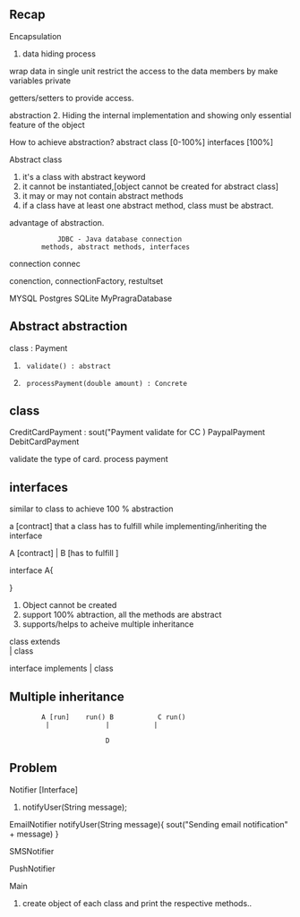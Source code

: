 ## Recap 

Encapsulation 
1. data hiding process

wrap data in single unit 
restrict the access to the data members by make variables
private

getters/setters to provide access. 


abstraction
2. Hiding the internal implementation and showing only essential feature of the 
object

How to achieve abstraction? 
  abstract class  [0-100%]
   interfaces  [100%]



Abstract class 
1. it's a class with abstract keyword
2. it cannot be instantiated,[object cannot be created for abstract class]
3. it may or may not contain abstract methods
4. if a class have at least one abstract method, class must be abstract.


advantage of abstraction. 

                JDBC - Java database connection
            methods, abstract methods, interfaces

connection   connec     


conenction, connectionFactory, restultset

MYSQL           Postgres        SQLite          MyPragraDatabase



## Abstract abstraction
class : Payment 
1.      validate() : abstract
2.      processPayment(double amount) : Concrete

## class 
CreditCardPayment  : sout("Payment validate for CC )
PaypalPayment
DebitCardPayment

validate the type of card. 
process payment 


## interfaces

similar to class 
to achieve 100 % abstraction

a [contract] that a class has to fulfill while implementing/inheriting the interface

   A [contract]
   |
  B  [has to fulfill ]


interface A{



}

1. Object cannot be created
2. support 100% abtraction, all the methods are abstract 
3. supports/helps to acheive multiple inheritance 


class   extends  
|
class


interface  implements
|
class 



## Multiple inheritance 

            A [run]    run() B           C run()
             |              |           |           
                        
                            D 



## Problem 

Notifier  [Interface]
1. notifyUser(String message);


EmailNotifier
notifyUser(String message){
   sout("Sending email notification" + message)
}

SMSNotifier

PushNotifier

Main 
1. create object of each class and print the respective methods..



























